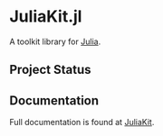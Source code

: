 # JuliaKit.jl

A toolkit library for [Julia](http://julialang.org/).

## Project Status


## Documentation

Full documentation is found at [JuliaKit](https://juliakit.org/latest/).
